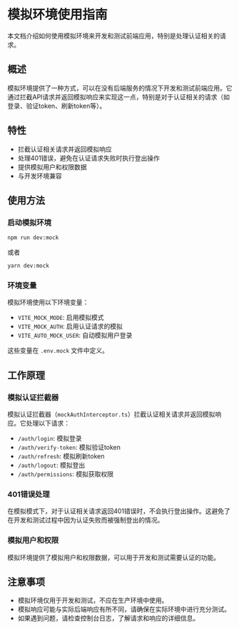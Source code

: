 # 模拟环境使用指南

本文档介绍如何使用模拟环境来开发和测试前端应用，特别是处理认证相关的请求。

## 概述

模拟环境提供了一种方式，可以在没有后端服务的情况下开发和测试前端应用。它通过拦截API请求并返回模拟响应来实现这一点，特别是对于认证相关的请求（如登录、验证token、刷新token等）。

## 特性

- 拦截认证相关请求并返回模拟响应
- 处理401错误，避免在认证请求失败时执行登出操作
- 提供模拟用户和权限数据
- 与开发环境兼容

## 使用方法

### 启动模拟环境

```bash
npm run dev:mock
```

或者

```bash
yarn dev:mock
```

### 环境变量

模拟环境使用以下环境变量：

- `VITE_MOCK_MODE`: 启用模拟模式
- `VITE_MOCK_AUTH`: 启用认证请求的模拟
- `VITE_AUTO_MOCK_USER`: 自动模拟用户登录

这些变量在 `.env.mock` 文件中定义。

## 工作原理

### 模拟认证拦截器

模拟认证拦截器（`mockAuthInterceptor.ts`）拦截认证相关请求并返回模拟响应。它处理以下请求：

- `/auth/login`: 模拟登录
- `/auth/verify-token`: 模拟验证token
- `/auth/refresh`: 模拟刷新token
- `/auth/logout`: 模拟登出
- `/auth/permissions`: 模拟获取权限

### 401错误处理

在模拟模式下，对于认证相关请求返回401错误时，不会执行登出操作。这避免了在开发和测试过程中因为认证失败而被强制登出的情况。

### 模拟用户和权限

模拟环境提供了模拟用户和权限数据，可以用于开发和测试需要认证的功能。

## 注意事项

- 模拟环境仅用于开发和测试，不应在生产环境中使用。
- 模拟响应可能与实际后端响应有所不同，请确保在实际环境中进行充分测试。
- 如果遇到问题，请检查控制台日志，了解请求和响应的详细信息。